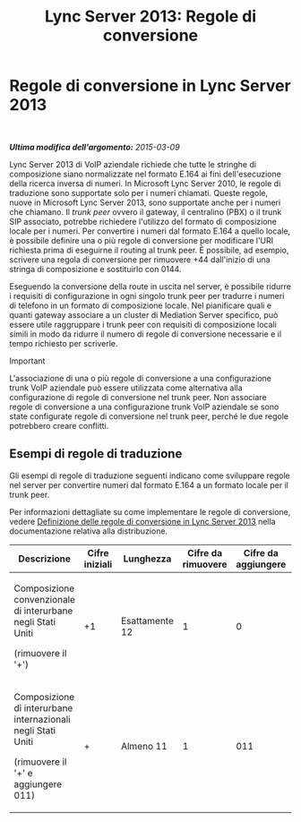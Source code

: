 ﻿---
title: 'Lync Server 2013: Regole di conversione'
TOCTitle: Regole di conversione
ms:assetid: 6e067bd4-4931-4385-81ac-2acae45a16d8
ms:mtpsurl: https://technet.microsoft.com/it-it/library/Gg398520(v=OCS.15)
ms:contentKeyID: 49300908
ms.date: 08/24/2015
mtps_version: v=OCS.15
ms.translationtype: HT
---

# Regole di conversione in Lync Server 2013

 

_**Ultima modifica dell'argomento:** 2015-03-09_

Lync Server 2013 di VoIP aziendale richiede che tutte le stringhe di composizione siano normalizzate nel formato E.164 ai fini dell'esecuzione della ricerca inversa di numeri. In Microsoft Lync Server 2010, le regole di traduzione sono supportate solo per i numeri chiamati. Queste regole, nuove in Microsoft Lync Server 2013, sono supportate anche per i numeri che chiamano. Il *trunk peer* ovvero il gateway, il centralino (PBX) o il trunk SIP associato, potrebbe richiedere l'utilizzo del formato di composizione locale per i numeri. Per convertire i numeri dal formato E.164 a quello locale, è possibile definire una o più regole di conversione per modificare l'URI richiesta prima di eseguirne il routing al trunk peer. È possibile, ad esempio, scrivere una regola di conversione per rimuovere +44 dall'inizio di una stringa di composizione e sostituirlo con 0144.

Eseguendo la conversione della route in uscita nel server, è possibile ridurre i requisiti di configurazione in ogni singolo trunk peer per tradurre i numeri di telefono in un formato di composizione locale. Nel pianificare quali e quanti gateway associare a un cluster di Mediation Server specifico, può essere utile raggruppare i trunk peer con requisiti di composizione locali simili in modo da ridurre il numero di regole di conversione necessarie e il tempo richiesto per scriverle.

> [!important]  
> L'associazione di una o più regole di conversione a una configurazione trunk VoIP aziendale può essere utilizzata come alternativa alla configurazione di regole di conversione nel trunk peer. Non associare regole di conversione a una configurazione trunk VoIP aziendale se sono state configurate regole di conversione nel trunk peer, perché le due regole potrebbero creare conflitti.

## Esempi di regole di traduzione

Gli esempi di regole di traduzione seguenti indicano come sviluppare regole nel server per convertire numeri dal formato E.164 a un formato locale per il trunk peer.

Per informazioni dettagliate su come implementare le regole di conversione, vedere [Definizione delle regole di conversione in Lync Server 2013](lync-server-2013-defining-translation-rules.md) nella documentazione relativa alla distribuzione.


<table>
<colgroup>
<col style="width: 12%" />
<col style="width: 12%" />
<col style="width: 12%" />
<col style="width: 12%" />
<col style="width: 12%" />
<col style="width: 12%" />
<col style="width: 12%" />
<col style="width: 12%" />
</colgroup>
<thead>
<tr class="header">
<th>Descrizione</th>
<th>Cifre iniziali</th>
<th>Lunghezza</th>
<th>Cifre da rimuovere</th>
<th>Cifre da aggiungere</th>
<th>Formato corrispondente</th>
<th>Conversione</th>
<th>Esempio</th>
</tr>
</thead>
<tbody>
<tr class="odd">
<td><p>Composizione convenzionale di interurbane negli Stati Uniti</p>
<p>(rimuovere il '+')</p></td>
<td><p>+1</p></td>
<td><p>Esattamente 12</p></td>
<td><p>1</p></td>
<td><p>0</p></td>
<td><p>^\+(1\d{10})$</p></td>
<td><p>$1</p></td>
<td><p>+14255551010 diventa 14255551010</p></td>
</tr>
<tr class="even">
<td><p>Composizione di interurbane internazionali negli Stati Uniti</p>
<p>(rimuovere il '+' e aggiungere 011)</p></td>
<td><p>+</p></td>
<td><p>Almeno 11</p></td>
<td><p>1</p></td>
<td><p>011</p></td>
<td><p>^\+(\d{9}\d+)$</p></td>
<td><p>011$1</p></td>
<td><p>+441235551010 diventa 011441235551010</p></td>
</tr>
</tbody>
</table>

